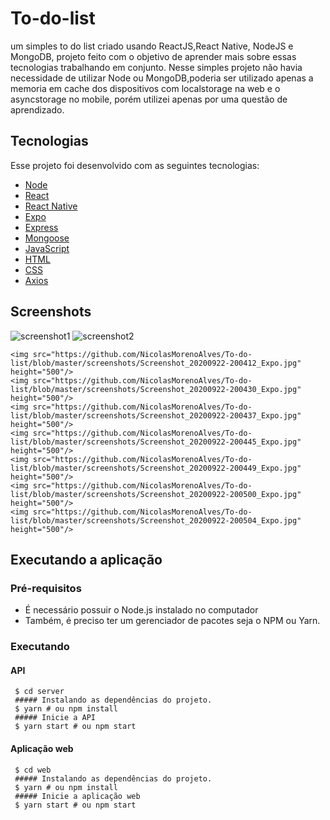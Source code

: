 # To-do-list
um simples to do list criado usando ReactJS,React Native, NodeJS e MongoDB, projeto feito com o objetivo de aprender mais sobre essas tecnologias trabalhando em conjunto. Nesse simples projeto não havia necessidade de utilizar Node ou MongoDB,poderia ser utilizado apenas a memoria em cache dos dispositivos com localstorage na web e o asyncstorage no mobile, porém utilizei apenas por uma questão de aprendizado.

## Tecnologias
Esse projeto foi desenvolvido com as seguintes tecnologias:

* [Node](https://nodejs.org/en/)
* [React](https://reactjs.org/)
* [React Native](https://reactnative.dev/)
* [Expo](https://expo.io/)
* [Express](https://expressjs.com/)
* [Mongoose](https://mongoosejs.com/)
* [JavaScript](https://www.javascript.com/)
* [HTML](https://www.w3schools.com/html/)
* [CSS](https://www.w3schools.com/css/)
* [Axios](https://github.com/axios/axios)

## Screenshots
![screenshot1](https://github.com/NicolasMorenoAlves/To-do-list/blob/master/screenshots/img1.png)
![screenshot2](https://github.com/NicolasMorenoAlves/To-do-list/blob/master/screenshots/img2.png)
```
<img src="https://github.com/NicolasMorenoAlves/To-do-list/blob/master/screenshots/Screenshot_20200922-200412_Expo.jpg" height="500"/>
<img src="https://github.com/NicolasMorenoAlves/To-do-list/blob/master/screenshots/Screenshot_20200922-200430_Expo.jpg" height="500"/>
<img src="https://github.com/NicolasMorenoAlves/To-do-list/blob/master/screenshots/Screenshot_20200922-200437_Expo.jpg" height="500"/>
<img src="https://github.com/NicolasMorenoAlves/To-do-list/blob/master/screenshots/Screenshot_20200922-200445_Expo.jpg" height="500"/>
<img src="https://github.com/NicolasMorenoAlves/To-do-list/blob/master/screenshots/Screenshot_20200922-200449_Expo.jpg" height="500"/>
<img src="https://github.com/NicolasMorenoAlves/To-do-list/blob/master/screenshots/Screenshot_20200922-200500_Expo.jpg" height="500"/>
<img src="https://github.com/NicolasMorenoAlves/To-do-list/blob/master/screenshots/Screenshot_20200922-200504_Expo.jpg" height="500"/>
```

## Executando a aplicação
### Pré-requisitos
- É necessário possuir o Node.js instalado no computador
- Também, é preciso ter um gerenciador de pacotes seja o NPM ou Yarn.
### Executando  

  #### API
  ```
   $ cd server
   ##### Instalando as dependências do projeto.
   $ yarn # ou npm install
   ##### Inicie a API
   $ yarn start # ou npm start
  ```

  #### Aplicação web
  ```
   $ cd web
   ##### Instalando as dependências do projeto.
   $ yarn # ou npm install
   ##### Inicie a aplicação web
   $ yarn start # ou npm start
  ```

